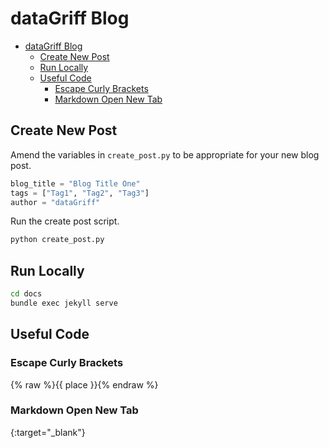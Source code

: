 # dataGriff Blog

- [dataGriff Blog](#datagriff-blog)
  - [Create New Post](#create-new-post)
  - [Run Locally](#run-locally)
  - [Useful Code](#useful-code)
    - [Escape Curly Brackets](#escape-curly-brackets)
    - [Markdown Open New Tab](#markdown-open-new-tab)

## Create New Post

Amend the variables in `create_post.py` to be appropriate for your new blog post.

```py
blog_title = "Blog Title One"
tags = ["Tag1", "Tag2", "Tag3"]
author = "dataGriff"
```

Run the create post script.

```bash
python create_post.py
```

## Run Locally

```bash
cd docs
bundle exec jekyll serve
```

## Useful Code

### Escape Curly Brackets

{% raw %}{{ place }}{% endraw %}

### Markdown Open New Tab

{:target="\_blank"}
